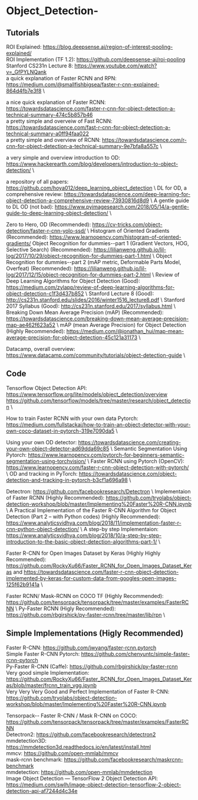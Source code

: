 # Object_Detection-

## Tutorials 

ROI Explained: https://blog.deepsense.ai/region-of-interest-pooling-explained/ \
ROI Implementation (TF 1.2): https://github.com/deepsense-ai/roi-pooling \
Stanford CS231n Lecture 8: https://www.youtube.com/watch?v=_GfPYLNQank \
a quick explanation of Faster RCNN and RPN: https://medium.com/@smallfishbigsea/faster-r-cnn-explained-864d4fb7e3f8 \

a nice quick explanation of Faster RCNN: https://towardsdatascience.com/faster-r-cnn-for-object-detection-a-technical-summary-474c5b857b46 \
a pretty simple and overveiw of Fast RCNN: https://towardsdatascience.com/fast-r-cnn-for-object-detection-a-technical-summary-a0ff94faa022 \
a pretty simple and overview of RCNN: https://towardsdatascience.com/r-cnn-for-object-detection-a-technical-summary-9e7bfa8a557c \ 

a very simple and overview introduction to OD: https://www.hackerearth.com/blog/developers/introduction-to-object-detection/ \ 

a repository of all papers: https://github.com/hoya012/deep_learning_object_detection \ 
DL for OD, a comprehensive review: https://towardsdatascience.com/deep-learning-for-object-detection-a-comprehensive-review-73930816d8d9 \ 
A gentle guide to DL OD (not bad): https://www.pyimagesearch.com/2018/05/14/a-gentle-guide-to-deep-learning-object-detection/ \ 

Zero to Hero, OD (Recommended): https://cv-tricks.com/object-detection/faster-r-cnn-yolo-ssd/ \ 
Histogram of Oriented Gradients (Recommended): https://www.learnopencv.com/histogram-of-oriented-gradients/
Object Recognition for dummies--part 1 (Gradient Vectors, HOG, Selective Search) (Recommended): https://lilianweng.github.io/lil-log/2017/10/29/object-recognition-for-dummies-part-1.html \ 
Object Recognition for dummies--part 2 (mAP metric, Deformable Parts Model, Overfeat) (Recommended): https://lilianweng.github.io/lil-log/2017/12/15/object-recognition-for-dummies-part-2.html \ 
Review of Deep Learning Algorithms for Object Detection (Good): https://medium.com/zylapp/review-of-deep-learning-algorithms-for-object-detection-c1f3d437b852 \ 
Stanford Lecture 8 (Good): http://cs231n.stanford.edu/slides/2016/winter1516_lecture8.pdf \ 
Stanford 2017 Syllabus (Good): http://cs231n.stanford.edu/2017/syllabus.html \ 
Breaking Down Mean Average Precision (mAP) (Recommended): https://towardsdatascience.com/breaking-down-mean-average-precision-map-ae462f623a52 \ 
mAP (mean Average Precision) for Object Detection (Highly Recommended): https://medium.com/@jonathan_hui/map-mean-average-precision-for-object-detection-45c121a31173 \ 


Datacamp, overall overview: https://www.datacamp.com/community/tutorials/object-detection-guide \ 


## Code

Tensorflow Object Detection API: https://www.tensorflow.org/lite/models/object_detection/overview https://github.com/tensorflow/models/tree/master/research/object_detection \ 

How to train Faster RCNN with your own data Pytorch: https://medium.com/fullstackai/how-to-train-an-object-detector-with-your-own-coco-dataset-in-pytorch-319e7090da5 \ 

Using your own OD detector: https://towardsdatascience.com/creating-your-own-object-detector-ad69dda69c85 \ 
Semantic Segmentation Using Pytorch: https://www.learnopencv.com/pytorch-for-beginners-semantic-segmentation-using-torchvision/ \ 
Faster RCNN using Pytorch (OpenCV): https://www.learnopencv.com/faster-r-cnn-object-detection-with-pytorch/ \ 
OD and tracking in PyTorch: https://towardsdatascience.com/object-detection-and-tracking-in-pytorch-b3cf1a696a98 \ 

Detectron: https://github.com/facebookresearch/Detectron \ 
Implementaion of Faster RCNN (Highly Recommended): https://github.com/tryolabs/object-detection-workshop/blob/master/Implementing%20Faster%20R-CNN.ipynb \ 
A Practical Implementation of the Faster R-CNN Algorithm for Object Detection (Part 2 – with Python codes) (Highly Recommended): https://www.analyticsvidhya.com/blog/2018/11/implementation-faster-r-cnn-python-object-detection/ \ 
A step-by step Implementaion: https://www.analyticsvidhya.com/blog/2018/10/a-step-by-step-introduction-to-the-basic-object-detection-algorithms-part-1/ \ 

Faster R-CNN for Open Images Dataset by Keras (Highly Highly Recommended): https://github.com/RockyXu66/Faster_RCNN_for_Open_Images_Dataset_Keras and https://towardsdatascience.com/faster-r-cnn-object-detection-implemented-by-keras-for-custom-data-from-googles-open-images-125f62b9141a \ 

Faster RCNN/ Mask-RCNN on COCO TF (Highly Recommended): https://github.com/tensorpack/tensorpack/tree/master/examples/FasterRCNN \ 
Py-Faster RCNN (Higly Recommended): https://github.com/rbgirshick/py-faster-rcnn/tree/master/lib/rpn \ 

## Simple Implementations (Higly Recommended)

Faster R-CNN: https://github.com/jwyang/faster-rcnn.pytorch <br /> 
Simple Faster R-CNN Pytorch: https://github.com/chenyuntc/simple-faster-rcnn-pytorch <br /> 
Py-Faster R-CNN (Caffe): https://github.com/rbgirshick/py-faster-rcnn <br /> 
Very good simple Implementation: https://github.com/RockyXu66/Faster_RCNN_for_Open_Images_Dataset_Keras/blob/master/frcnn_train_vgg.ipynb <br /> 
Very Very Very Good and Perfect Implementation of Faster R-CNN: https://github.com/tryolabs/object-detection-workshop/blob/master/Implementing%20Faster%20R-CNN.ipynb <br /> 

Tensorpack-- Faster R-CNN / Mask R-CNN on COCO: https://github.com/tensorpack/tensorpack/tree/master/examples/FasterRCNN <br /> 
Detectron2: https://github.com/facebookresearch/detectron2 <br /> 
mmdetection3D: https://mmdetection3d.readthedocs.io/en/latest/install.html <br /> 
mmcv: https://github.com/open-mmlab/mmcv <br /> 
mask-rcnn benchmark: https://github.com/facebookresearch/maskrcnn-benchmark <br /> 
mmdetection: https://github.com/open-mmlab/mmdetection <br /> 
Image Object Detection — TensorFlow 2 Object Detection API: https://medium.com/swlh/image-object-detection-tensorflow-2-object-detection-api-af7244d4c34e <br /> 




